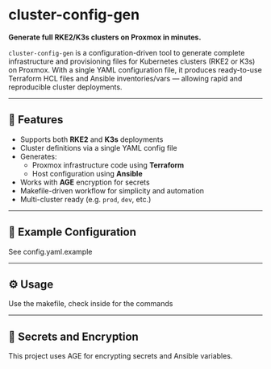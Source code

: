 # cluster-config-gen

**Generate full RKE2/K3s clusters on Proxmox in minutes.**

`cluster-config-gen` is a configuration-driven tool to generate complete infrastructure and provisioning files for Kubernetes clusters (RKE2 or K3s) on Proxmox. With a single YAML configuration file, it produces ready-to-use Terraform HCL files and Ansible inventories/vars — allowing rapid and reproducible cluster deployments.

---

## 🚀 Features

- Supports both **RKE2** and **K3s** deployments
- Cluster definitions via a single YAML config file
- Generates:
  - Proxmox infrastructure code using **Terraform**
  - Host configuration using **Ansible**
- Works with **AGE** encryption for secrets
- Makefile-driven workflow for simplicity and automation
- Multi-cluster ready (e.g. `prod`, `dev`, etc.)

---

## 📁 Example Configuration

See config.yaml.example

---

## ⚙️ Usage

Use the makefile, check inside for the commands

---

## 🔐 Secrets and Encryption
This project uses AGE for encrypting secrets and Ansible variables.


